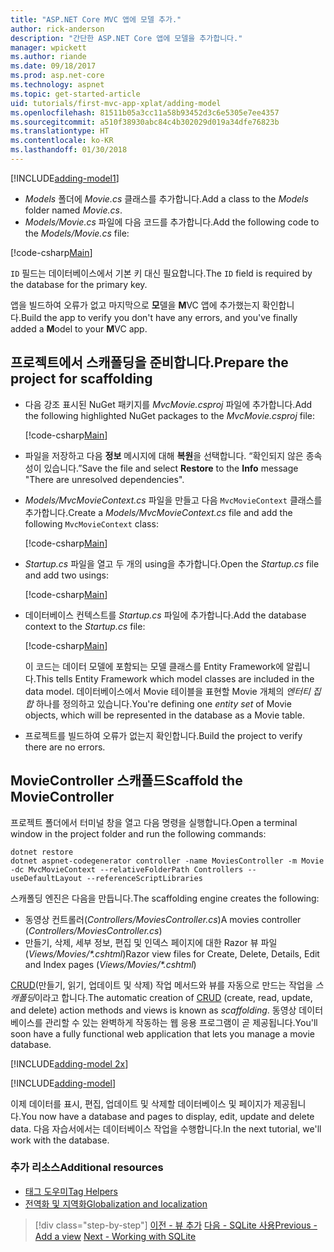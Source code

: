 ```yaml
---
title: "ASP.NET Core MVC 앱에 모델 추가."
author: rick-anderson
description: "간단한 ASP.NET Core 앱에 모델을 추가합니다."
manager: wpickett
ms.author: riande
ms.date: 09/18/2017
ms.prod: asp.net-core
ms.technology: aspnet
ms.topic: get-started-article
uid: tutorials/first-mvc-app-xplat/adding-model
ms.openlocfilehash: 81511b05a3cc11a58b93452d3c6e5305e7ee4357
ms.sourcegitcommit: a510f38930abc84c4b302029d019a34dfe76823b
ms.translationtype: HT
ms.contentlocale: ko-KR
ms.lasthandoff: 01/30/2018
---
```

[!INCLUDE[adding-model1](../../includes/mvc-intro/adding-model1.md)]

* <span data-ttu-id="28851-103">*Models* 폴더에 *Movie.cs* 클래스를 추가합니다.</span><span class="sxs-lookup"><span data-stu-id="28851-103">Add a class to the *Models* folder named *Movie.cs*.</span></span>
* <span data-ttu-id="28851-104">*Models/Movie.cs* 파일에 다음 코드를 추가합니다.</span><span class="sxs-lookup"><span data-stu-id="28851-104">Add the following code to the *Models/Movie.cs* file:</span></span>

[!code-csharp[Main](../../tutorials/first-mvc-app/start-mvc/sample/MvcMovie/Models/MovieNoEF.cs?name=snippet_1)]

<span data-ttu-id="28851-105">`ID` 필드는 데이터베이스에서 기본 키 대신 필요합니다.</span><span class="sxs-lookup"><span data-stu-id="28851-105">The `ID` field is required by the database for the primary key.</span></span> 

<span data-ttu-id="28851-106">앱을 빌드하여 오류가 없고 마지막으로 **모**델을 **M**VC 앱에 추가했는지 확인합니다.</span><span class="sxs-lookup"><span data-stu-id="28851-106">Build the app to verify you don't have any errors, and you've finally added a **M**odel to your **M**VC app.</span></span>

## <a name="prepare-the-project-for-scaffolding"></a><span data-ttu-id="28851-107">프로젝트에서 스캐폴딩을 준비합니다.</span><span class="sxs-lookup"><span data-stu-id="28851-107">Prepare the project for scaffolding</span></span>

- <span data-ttu-id="28851-108">다음 강조 표시된 NuGet 패키지를 *MvcMovie.csproj* 파일에 추가합니다.</span><span class="sxs-lookup"><span data-stu-id="28851-108">Add the following highlighted NuGet packages to the *MvcMovie.csproj* file:</span></span>
             
   [!code-csharp[Main](start-mvc/sample/MvcMovie/MvcMovie.csproj?highlight=7,10)]

- <span data-ttu-id="28851-109">파일을 저장하고 다음 **정보** 메시지에 대해 **복원**을 선택합니다. “확인되지 않은 종속성이 있습니다.”</span><span class="sxs-lookup"><span data-stu-id="28851-109">Save the file and select **Restore** to the **Info** message "There are unresolved dependencies".</span></span>
- <span data-ttu-id="28851-110">*Models/MvcMovieContext.cs* 파일을 만들고 다음 `MvcMovieContext` 클래스를 추가합니다.</span><span class="sxs-lookup"><span data-stu-id="28851-110">Create a *Models/MvcMovieContext.cs* file and add the following `MvcMovieContext` class:</span></span>

   [!code-csharp[Main](start-mvc/sample/MvcMovie/Models/MvcMovieContext.cs)]
   
- <span data-ttu-id="28851-111">*Startup.cs* 파일을 열고 두 개의 using을 추가합니다.</span><span class="sxs-lookup"><span data-stu-id="28851-111">Open the *Startup.cs* file and add two usings:</span></span>

   [!code-csharp[Main](start-mvc/sample/MvcMovie/Startup.cs?name=snippet1&highlight=1,2)]

- <span data-ttu-id="28851-112">데이터베이스 컨텍스트를 *Startup.cs* 파일에 추가합니다.</span><span class="sxs-lookup"><span data-stu-id="28851-112">Add the database context to the *Startup.cs* file:</span></span>

   [!code-csharp[Main](start-mvc/sample/MvcMovie/Startup.cs?name=snippet2&highlight=6-7)]

  <span data-ttu-id="28851-113">이 코드는 데이터 모델에 포함되는 모델 클래스를 Entity Framework에 알립니다.</span><span class="sxs-lookup"><span data-stu-id="28851-113">This tells Entity Framework which model classes are included in the data model.</span></span> <span data-ttu-id="28851-114">데이터베이스에서 Movie 테이블을 표현할 Movie 개체의 *엔터티 집합* 하나를 정의하고 있습니다.</span><span class="sxs-lookup"><span data-stu-id="28851-114">You're defining one *entity set* of Movie objects, which will be represented in the database as a Movie table.</span></span>

- <span data-ttu-id="28851-115">프로젝트를 빌드하여 오류가 없는지 확인합니다.</span><span class="sxs-lookup"><span data-stu-id="28851-115">Build the project to verify there are no errors.</span></span>

## <a name="scaffold-the-moviecontroller"></a><span data-ttu-id="28851-116">MovieController 스캐폴드</span><span class="sxs-lookup"><span data-stu-id="28851-116">Scaffold the MovieController</span></span>

<span data-ttu-id="28851-117">프로젝트 폴더에서 터미널 창을 열고 다음 명령을 실행합니다.</span><span class="sxs-lookup"><span data-stu-id="28851-117">Open a terminal window in the project folder and run the following commands:</span></span>

```
dotnet restore
dotnet aspnet-codegenerator controller -name MoviesController -m Movie -dc MvcMovieContext --relativeFolderPath Controllers --useDefaultLayout --referenceScriptLibraries 
```
<span data-ttu-id="28851-118">스캐폴딩 엔진은 다음을 만듭니다.</span><span class="sxs-lookup"><span data-stu-id="28851-118">The scaffolding engine creates the following:</span></span>

* <span data-ttu-id="28851-119">동영상 컨트롤러(*Controllers/MoviesController.cs*)</span><span class="sxs-lookup"><span data-stu-id="28851-119">A movies controller (*Controllers/MoviesController.cs*)</span></span>
* <span data-ttu-id="28851-120">만들기, 삭제, 세부 정보, 편집 및 인덱스 페이지에 대한 Razor 뷰 파일(*Views/Movies/\*.cshtml*)</span><span class="sxs-lookup"><span data-stu-id="28851-120">Razor view files for Create, Delete, Details, Edit and Index pages (*Views/Movies/\*.cshtml*)</span></span>

<span data-ttu-id="28851-121">[CRUD](https://wikipedia.org/wiki/Create,_read,_update_and_delete)(만들기, 읽기, 업데이트 및 삭제) 작업 메서드와 뷰를 자동으로 만드는 작업을 *스캐폴딩*이라고 합니다.</span><span class="sxs-lookup"><span data-stu-id="28851-121">The automatic creation of [CRUD](https://wikipedia.org/wiki/Create,_read,_update_and_delete) (create, read, update, and delete) action methods and views is known as *scaffolding*.</span></span> <span data-ttu-id="28851-122">동영상 데이터베이스를 관리할 수 있는 완벽하게 작동하는 웹 응용 프로그램이 곧 제공됩니다.</span><span class="sxs-lookup"><span data-stu-id="28851-122">You'll soon have a fully functional web application that lets you manage a movie database.</span></span>

[!INCLUDE[adding-model 2x](../../includes/mvc-intro/adding-model2xp.md)]

[!INCLUDE[adding-model](../../includes/mvc-intro/adding-model3.md)]

<span data-ttu-id="28851-123">이제 데이터를 표시, 편집, 업데이트 및 삭제할 데이터베이스 및 페이지가 제공됩니다.</span><span class="sxs-lookup"><span data-stu-id="28851-123">You now have a database and pages to display, edit, update and delete data.</span></span> <span data-ttu-id="28851-124">다음 자습서에서는 데이터베이스 작업을 수행합니다.</span><span class="sxs-lookup"><span data-stu-id="28851-124">In the next tutorial, we'll work with the database.</span></span>

### <a name="additional-resources"></a><span data-ttu-id="28851-125">추가 리소스</span><span class="sxs-lookup"><span data-stu-id="28851-125">Additional resources</span></span>

* [<span data-ttu-id="28851-126">태그 도우미</span><span class="sxs-lookup"><span data-stu-id="28851-126">Tag Helpers</span></span>](xref:mvc/views/tag-helpers/intro)
* [<span data-ttu-id="28851-127">전역화 및 지역화</span><span class="sxs-lookup"><span data-stu-id="28851-127">Globalization and localization</span></span>](xref:fundamentals/localization)

>[!div class="step-by-step"]
<span data-ttu-id="28851-128">[이전 - 뷰 추가](adding-view.md)
[다음 - SQLite 사용](working-with-sql.md)</span><span class="sxs-lookup"><span data-stu-id="28851-128">[Previous - Add a view](adding-view.md)
[Next - Working with SQLite](working-with-sql.md)</span></span>
